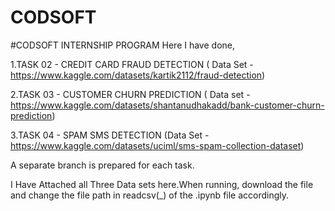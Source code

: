 # CODSOFT
#CODSOFT INTERNSHIP PROGRAM
Here I have done,

1.TASK 02 - CREDIT CARD FRAUD DETECTION ( Data Set - https://www.kaggle.com/datasets/kartik2112/fraud-detection)

2.TASK 03 - CUSTOMER CHURN PREDICTION ( Data set - https://www.kaggle.com/datasets/shantanudhakadd/bank-customer-churn-prediction)

3.TASK 04 - SPAM SMS DETECTION (Data Set - https://www.kaggle.com/datasets/uciml/sms-spam-collection-dataset)

A separate branch is prepared for each task.

I Have Attached all Three Data sets here.When running, download the file and change the file path in readcsv(_) of the .ipynb file accordingly.
